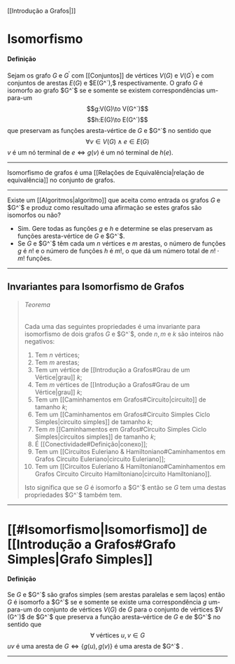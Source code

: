 [[Introdução a Grafos|]]
# Isomorfismo
#### Definição
Sejam os grafo $G$ e $G^\prime$ com [[Conjuntos]] de vértices $V(G)$ e $V(G^\prime)$ e com conjuntos de arestas $E(G)$ e $E(G^`),$ respectivamente. O grafo $G$ é isomorfo ao grafo $G^`$ se e somente se existem correspondências um-para-um
$$g:V(G)\to V(G^`)$$
$$h:E(G)\to E(G^`)$$
que preservam as funções aresta-vértice de $G$ e $G^`$ no sentido que
$$\forall v\in V(G)\wedge e\in E(G)$$
$v$ é um nó terminal de $e\iff g(v)$ é um nó terminal de $h(e)$.

---
Isomorfismo de grafos é uma [[Relações de Equivalência|relação de equivalência]] no conjunto de grafos.

---
Existe um [[Algoritmos|algoritmo]] que aceita como entrada os grafos $G$ e $G^`$ e produz como resultado uma afirmação se estes grafos são isomorfos ou não?
- Sim. Gere todas as funções $g$ e $h$ e determine se elas preservam as funções aresta-vértice de $G$ e $G^`$.
- Se $G$ e $G^`$ têm cada um $n$ vértices e $m$ arestas, o número de funções $g$ é $n!$ e o número de funções $h$ é $m!$, o que dá um número total de $n!\cdot m!$ funções.

---
## Invariantes para Isomorfismo de Grafos
>###### Teorema
>Cada uma das seguintes propriedades é uma invariante para isomorfismo de dois grafos $G$ e $G^`$, onde $n,m$ e $k$ são inteiros não negativos:
>1. Tem $n$ vértices;
>2. Tem $m$ arestas;
>3. Tem um vértice de [[Introdução a Grafos#Grau de um Vértice|grau]] $k$;
>4. Tem $m$ vértices de [[Introdução a Grafos#Grau de um Vértice|grau]] $k$;
>5. Tem um [[Caminhamentos em Grafos#Circuito|circuito]] de tamanho $k$;
>6. Tem um [[Caminhamentos em Grafos#Circuito Simples Ciclo Simples|circuito simples]] de tamanho $k$;
>7. Tem $m$ [[Caminhamentos em Grafos#Circuito Simples Ciclo Simples|circuitos simples]] de tamanho $k$;
>8. É [[Conectividade#Definição|conexo]];
>9. Tem um [[Circuitos Euleriano & Hamiltoniano#Caminhamentos em Grafos Circuito Euleriano|circuito Euleriano]];
>10. Tem um [[Circuitos Euleriano & Hamiltoniano#Caminhamentos em Grafos Circuito Circuito Hamiltoniano|circuito Hamiltoniano]].
>
>Isto significa que se $G$ é isomorfo a $G^`$ então se $G$ tem uma destas propriedades $G^`$ também tem.

---
# [[#Isomorfismo|Isomorfismo]] de [[Introdução a Grafos#Grafo Simples|Grafo Simples]]
#### Definição
Se $G$ e $G^`$ são grafos simples (sem arestas paralelas e sem laços) então $G$ é isomorfo a $G^`$ se e somente se existe uma correspondência $g$ um-para-um do conjunto de vértices $V (G)$ de $G$ para o conjunto de vértices $V (G^`)$ de $G^`$ que preserva a função aresta–vértice de $G$ e de $G^`$ no sentido que
$$\forall \mbox{ vértices } u,v\in G$$ $uv$ é uma aresta de $G\iff\{g(u),g(v)\}$ é uma aresta de $G^`$ .

---